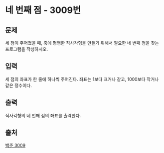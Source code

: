 <h1> 네 번째 점 - 3009번</h1>

<h2>문제</h2>

세 점이 주어졌을 때, 축에 평행한 직사각형을 만들기 위해서 필요한 네 번째 점을 찾는 프로그램을 작성하시오.

<h2>입력</h2>

세 점의 좌표가 한 줄에 하나씩 주어진다. 좌표는 1보다 크거나 같고, 1000보다 작거나 같은 정수이다.

<h2>출력</h2>

직사각형의 네 번째 점의 좌표를 출력한다.

<h2>출처</h2>

[백준 3009](https://www.acmicpc.net/problem/3009)
